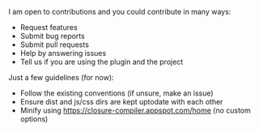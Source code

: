 I am open to contributions and you could contribute in many ways:

  - Request features
  - Submit bug reports
  - Submit pull requests
  - Help by answering issues
  - Tell us if you are using the plugin and the project

Just a few guidelines (for now):

 - Follow the existing conventions (if unsure, make an issue)
 - Ensure dist and js/css dirs are kept uptodate with each other
 - Minify using https://closure-compiler.appspot.com/home (no custom options)
